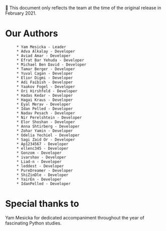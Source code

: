 🐍 This document only reflects the team at the time of the original release in February 2021.

# Our Authors

         * Yam Mesicka - Leader
         * Adva Alkalay - Developer
         * Aviad Amar - Developer
         * Efrat Bar Yehuda - Developer
         * Michael Ben David - Developer
         * Tamar Berger - Developer
         * Yuval Cagan - Developer
         * Elior Digmi - Developer
         * Adi Faibish - Developer
         * Yaakov Fogel - Developer
         * Ori Hirshfeld - Developer
         * Hadas Kedar - Developer
         * Hagai Kraus - Developer
         * Eyal Merav - Developer
         * Idan Pelled - Developer
         * Nadav Pesach - Developer
         * Nir Perelshtein - Developer
         * Elor Shoshan - Developer
         * Anna Shtirberg - Developer
         * Zohar Yamin - Developer
         * Odelia Yechiel - Developer
         * Sagi Zaid Or - Developer
         * Ap1234567 - Developer
         * ellenc345 - Developer
         * Gonzom - Developer
         * ivarshav - Developer
         * Liad-n - Developer
         * leddest - Developer
         * PureDreamer - Developer
         * ShiZinDle - Developer
         * YairEn - Developer
         * IdanPelled - Developer

# Special thanks to

Yam Mesicka for dedicated accompaniment throughout the year of fascinating Python studies.
